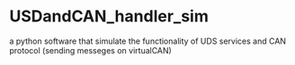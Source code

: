 # USDandCAN_handler_sim
a python software that simulate the functionality of UDS services and CAN protocol (sending messeges on virtualCAN)
